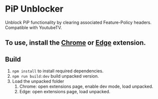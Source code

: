 # PiP Unblocker
Unblock PiP functionality by clearing associated Feature-Policy headers. Compatible with YoutubeTV.

## To use, install the [Chrome](https://chrome.google.com/webstore/detail/pip-unblocker/djjjomidddlggllpialpgkpnkdaeggfa) or [Edge](https://microsoftedge.microsoft.com/addons/detail/pgfngmhkdmmciaegfklbialafkpgmkhh) extension. 


## Build 
1. `npm install` to install required dependencies. 
1. `npm run build:dev` build unpacked version. 
1. Load the unpacked folder
   1. Chrome: open extensions page, enable dev mode, load unpacked. 
   1. Edge: open extensions page, load unpacked.
